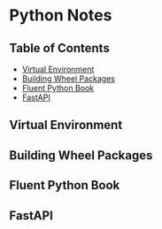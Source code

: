 # Python Notes

## Table of Contents

- [Virtual Environment](#virtual-environment)
- [Building Wheel Packages](#building-wheel-packages)
- [Fluent Python Book](#fluent-python-book)
- [FastAPI](#fastapi)

## Virtual Environment

## Building Wheel Packages

## Fluent Python Book

## FastAPI





